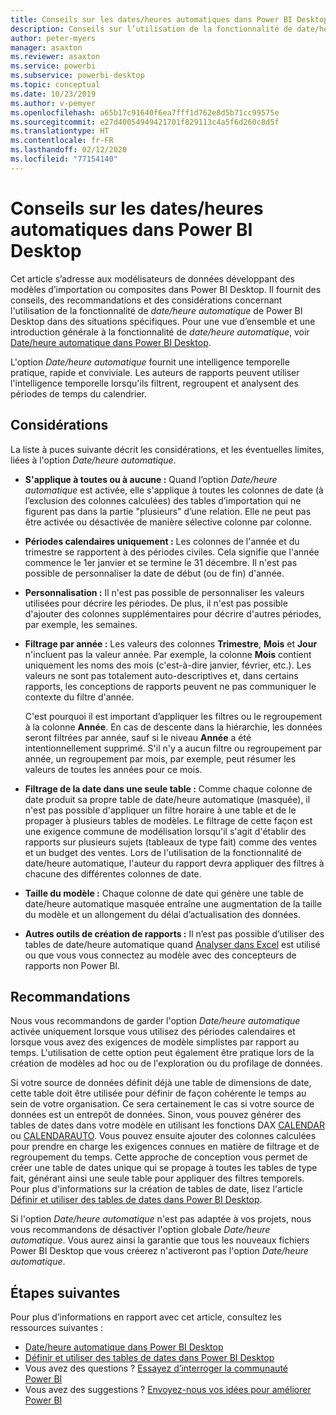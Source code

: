 ```yaml
---
title: Conseils sur les dates/heures automatiques dans Power BI Desktop
description: Conseils sur l’utilisation de la fonctionnalité de date/heure automatique dans Power BI Desktop.
author: peter-myers
manager: asaxton
ms.reviewer: asaxton
ms.service: powerbi
ms.subservice: powerbi-desktop
ms.topic: conceptual
ms.date: 10/23/2019
ms.author: v-pemyer
ms.openlocfilehash: a65b17c91640f6ea7fff1d762e8d5b71cc99575e
ms.sourcegitcommit: e27d40054949421701f829113c4a5f6d260c8d5f
ms.translationtype: HT
ms.contentlocale: fr-FR
ms.lasthandoff: 02/12/2020
ms.locfileid: "77154140"
---
```

# <a name="auto-datetime-guidance-in-power-bi-desktop"></a>Conseils sur les dates/heures automatiques dans Power BI Desktop

Cet article s’adresse aux modélisateurs de données développant des modèles d’importation ou composites dans Power BI Desktop. Il fournit des conseils, des recommandations et des considérations concernant l'utilisation de la fonctionnalité de _date/heure automatique_ de Power BI Desktop dans des situations spécifiques. Pour une vue d’ensemble et une introduction générale à la fonctionnalité de _date/heure automatique_, voir [Date/heure automatique dans Power BI Desktop](../desktop-auto-date-time.md).

L'option _Date/heure automatique_ fournit une intelligence temporelle pratique, rapide et conviviale. Les auteurs de rapports peuvent utiliser l'intelligence temporelle lorsqu'ils filtrent, regroupent et analysent des périodes de temps du calendrier.

## <a name="considerations"></a>Considérations

La liste à puces suivante décrit les considérations, et les éventuelles limites, liées à l'option _Date/heure automatique_.

- **S'applique à toutes ou à aucune :** Quand l’option _Date/heure automatique_ est activée, elle s'applique à toutes les colonnes de date (à l’exclusion des colonnes calculées) des tables d’importation qui ne figurent pas dans la partie &quot;plusieurs&quot; d’une relation. Elle ne peut pas être activée ou désactivée de manière sélective colonne par colonne.
- **Périodes calendaires uniquement :** Les colonnes de l'année et du trimestre se rapportent à des périodes civiles. Cela signifie que l'année commence le 1er janvier et se termine le 31 décembre. Il n'est pas possible de personnaliser la date de début (ou de fin) d'année.
- **Personnalisation :** Il n'est pas possible de personnaliser les valeurs utilisées pour décrire les périodes. De plus, il n'est pas possible d'ajouter des colonnes supplémentaires pour décrire d'autres périodes, par exemple, les semaines.
- **Filtrage par année :** Les valeurs des colonnes **Trimestre**, **Mois** et **Jour** n'incluent pas la valeur année. Par exemple, la colonne **Mois** contient uniquement les noms des mois (c'est-à-dire janvier, février, etc.). Les valeurs ne sont pas totalement auto-descriptives et, dans certains rapports, les conceptions de rapports peuvent ne pas communiquer le contexte du filtre d'année.

    C'est pourquoi il est important d’appliquer les filtres ou le regroupement à la colonne **Année**. En cas de descente dans la hiérarchie, les données seront filtrées par année, sauf si le niveau **Année** a été intentionnellement supprimé. S'il n'y a aucun filtre ou regroupement par année, un regroupement par mois, par exemple, peut résumer les valeurs de toutes les années pour ce mois.
- **Filtrage de la date dans une seule table :** Comme chaque colonne de date produit sa propre table de date/heure automatique (masquée), il n'est pas possible d'appliquer un filtre horaire à une table et de le propager à plusieurs tables de modèles. Le filtrage de cette façon est une exigence commune de modélisation lorsqu'il s'agit d'établir des rapports sur plusieurs sujets (tableaux de type fait) comme des ventes et un budget des ventes. Lors de l'utilisation de la fonctionnalité de date/heure automatique, l'auteur du rapport devra appliquer des filtres à chacune des différentes colonnes de date.
- **Taille du modèle :** Chaque colonne de date qui génère une table de date/heure automatique masquée entraîne une augmentation de la taille du modèle et un allongement du délai d’actualisation des données.
- **Autres outils de création de rapports :** Il n’est pas possible d’utiliser des tables de date/heure automatique quand [Analyser dans Excel](../service-analyze-in-excel.md) est utilisé ou que vous vous connectez au modèle avec des concepteurs de rapports non Power BI.

## <a name="recommendations"></a>Recommandations

Nous vous recommandons de garder l'option _Date/heure automatique_ activée uniquement lorsque vous utilisez des périodes calendaires et lorsque vous avez des exigences de modèle simplistes par rapport au temps. L'utilisation de cette option peut également être pratique lors de la création de modèles ad hoc ou de l'exploration ou du profilage de données.

Si votre source de données définit déjà une table de dimensions de date, cette table doit être utilisée pour définir de façon cohérente le temps au sein de votre organisation. Ce sera certainement le cas si votre source de données est un entrepôt de données. Sinon, vous pouvez générer des tables de dates dans votre modèle en utilisant les fonctions DAX [CALENDAR](/dax/calendar-function-dax) ou [CALENDARAUTO](/dax/calendarauto-function-dax). Vous pouvez ensuite ajouter des colonnes calculées pour prendre en charge les exigences connues en matière de filtrage et de regroupement du temps. Cette approche de conception vous permet de créer une table de dates unique qui se propage à toutes les tables de type fait, générant ainsi une seule table pour appliquer des filtres temporels. Pour plus d'informations sur la création de tables de date, lisez l'article [Définir et utiliser des tables de dates dans Power BI Desktop](../desktop-date-tables.md).

Si l'option _Date/heure automatique_ n'est pas adaptée à vos projets, nous vous recommandons de désactiver l'option globale _Date/heure automatique_. Vous aurez ainsi la garantie que tous les nouveaux fichiers Power BI Desktop que vous créerez n'activeront pas l'option _Date/heure automatique_.

## <a name="next-steps"></a>Étapes suivantes

Pour plus d’informations en rapport avec cet article, consultez les ressources suivantes :

- [Date/heure automatique dans Power BI Desktop](../desktop-auto-date-time.md)
- [Définir et utiliser des tables de dates dans Power BI Desktop](../desktop-date-tables.md)
- Vous avez des questions ? [Essayez d’interroger la communauté Power BI](https://community.powerbi.com/)
- Vous avez des suggestions ? [Envoyez-nous vos idées pour améliorer Power BI](https://ideas.powerbi.com/)
